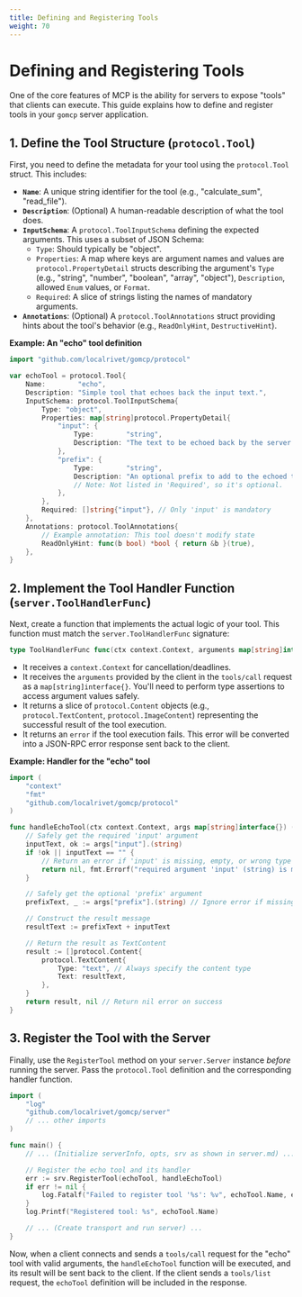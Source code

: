 ```yaml
---
title: Defining and Registering Tools
weight: 70
---
```


# Defining and Registering Tools

One of the core features of MCP is the ability for servers to expose "tools" that clients can execute. This guide explains how to define and register tools in your `gomcp` server application.

## 1. Define the Tool Structure (`protocol.Tool`)

First, you need to define the metadata for your tool using the `protocol.Tool` struct. This includes:

- **`Name`**: A unique string identifier for the tool (e.g., "calculate_sum", "read_file").
- **`Description`**: (Optional) A human-readable description of what the tool does.
- **`InputSchema`**: A `protocol.ToolInputSchema` defining the expected arguments. This uses a subset of JSON Schema:
  - `Type`: Should typically be "object".
  - `Properties`: A map where keys are argument names and values are `protocol.PropertyDetail` structs describing the argument's `Type` (e.g., "string", "number", "boolean", "array", "object"), `Description`, allowed `Enum` values, or `Format`.
  - `Required`: A slice of strings listing the names of mandatory arguments.
- **`Annotations`**: (Optional) A `protocol.ToolAnnotations` struct providing hints about the tool's behavior (e.g., `ReadOnlyHint`, `DestructiveHint`).

**Example: An "echo" tool definition**

```go
import "github.com/localrivet/gomcp/protocol"

var echoTool = protocol.Tool{
	Name:        "echo",
	Description: "Simple tool that echoes back the input text.",
	InputSchema: protocol.ToolInputSchema{
		Type: "object",
		Properties: map[string]protocol.PropertyDetail{
			"input": {
				Type:        "string",
				Description: "The text to be echoed back by the server.",
			},
			"prefix": {
				Type:        "string",
				Description: "An optional prefix to add to the echoed text.",
				// Note: Not listed in 'Required', so it's optional.
			},
		},
		Required: []string{"input"}, // Only 'input' is mandatory
	},
	Annotations: protocol.ToolAnnotations{
		// Example annotation: This tool doesn't modify state
		ReadOnlyHint: func(b bool) *bool { return &b }(true),
	},
}
```

## 2. Implement the Tool Handler Function (`server.ToolHandlerFunc`)

Next, create a function that implements the actual logic of your tool. This function must match the `server.ToolHandlerFunc` signature:

```go
type ToolHandlerFunc func(ctx context.Context, arguments map[string]interface{}) (result []protocol.Content, err error)
```

- It receives a `context.Context` for cancellation/deadlines.
- It receives the `arguments` provided by the client in the `tools/call` request as a `map[string]interface{}`. You'll need to perform type assertions to access argument values safely.
- It returns a slice of `protocol.Content` objects (e.g., `protocol.TextContent`, `protocol.ImageContent`) representing the successful result of the tool execution.
- It returns an `error` if the tool execution fails. This error will be converted into a JSON-RPC error response sent back to the client.

**Example: Handler for the "echo" tool**

```go
import (
	"context"
	"fmt"
	"github.com/localrivet/gomcp/protocol"
)

func handleEchoTool(ctx context.Context, args map[string]interface{}) ([]protocol.Content, error) {
	// Safely get the required 'input' argument
	inputText, ok := args["input"].(string)
	if !ok || inputText == "" {
		// Return an error if 'input' is missing, empty, or wrong type
		return nil, fmt.Errorf("required argument 'input' (string) is missing or invalid")
	}

	// Safely get the optional 'prefix' argument
	prefixText, _ := args["prefix"].(string) // Ignore error if missing/wrong type, default to ""

	// Construct the result message
	resultText := prefixText + inputText

	// Return the result as TextContent
	result := []protocol.Content{
		protocol.TextContent{
			Type: "text", // Always specify the content type
			Text: resultText,
		},
	}
	return result, nil // Return nil error on success
}
```

## 3. Register the Tool with the Server

Finally, use the `RegisterTool` method on your `server.Server` instance _before_ running the server. Pass the `protocol.Tool` definition and the corresponding handler function.

```go
import (
	"log"
	"github.com/localrivet/gomcp/server"
	// ... other imports
)

func main() {
	// ... (Initialize serverInfo, opts, srv as shown in server.md) ...

	// Register the echo tool and its handler
	err := srv.RegisterTool(echoTool, handleEchoTool)
	if err != nil {
		log.Fatalf("Failed to register tool '%s': %v", echoTool.Name, err)
	}
	log.Printf("Registered tool: %s", echoTool.Name)

	// ... (Create transport and run server) ...
}
```

Now, when a client connects and sends a `tools/call` request for the "echo" tool with valid arguments, the `handleEchoTool` function will be executed, and its result will be sent back to the client. If the client sends a `tools/list` request, the `echoTool` definition will be included in the response.
